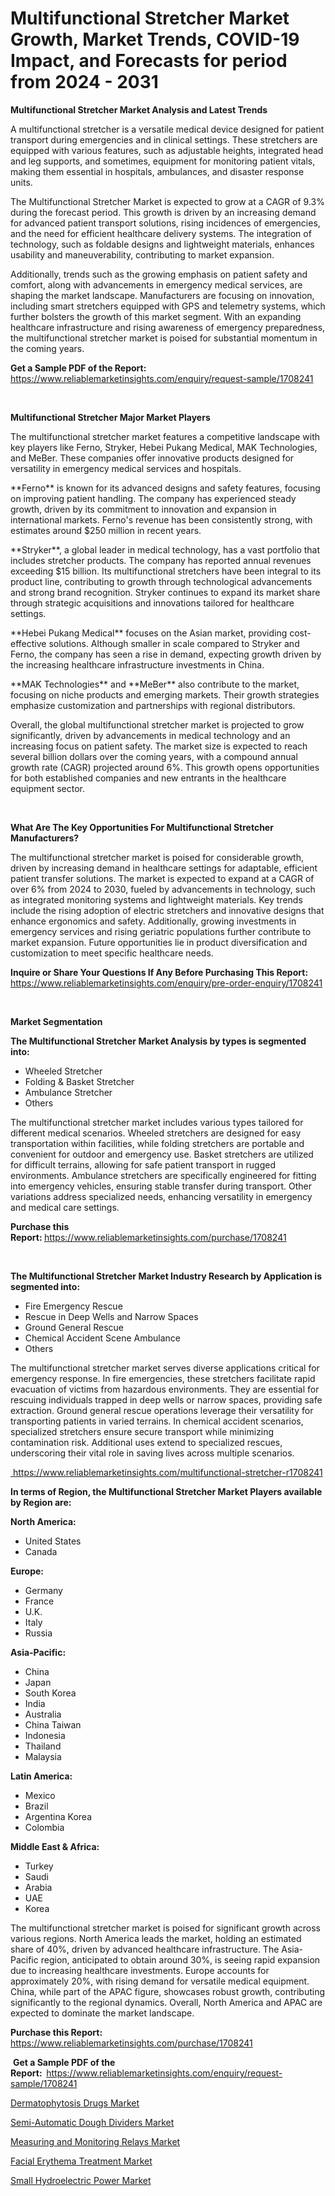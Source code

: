 <p><h1>Multifunctional Stretcher Market Growth, Market Trends, COVID-19 Impact, and Forecasts for period from 2024 - 2031</h1></p><p><strong>Multifunctional Stretcher Market Analysis and Latest Trends</strong></p>
<p><p>A multifunctional stretcher is a versatile medical device designed for patient transport during emergencies and in clinical settings. These stretchers are equipped with various features, such as adjustable heights, integrated head and leg supports, and sometimes, equipment for monitoring patient vitals, making them essential in hospitals, ambulances, and disaster response units.</p><p>The Multifunctional Stretcher Market is expected to grow at a CAGR of 9.3% during the forecast period. This growth is driven by an increasing demand for advanced patient transport solutions, rising incidences of emergencies, and the need for efficient healthcare delivery systems. The integration of technology, such as foldable designs and lightweight materials, enhances usability and maneuverability, contributing to market expansion.</p><p>Additionally, trends such as the growing emphasis on patient safety and comfort, along with advancements in emergency medical services, are shaping the market landscape. Manufacturers are focusing on innovation, including smart stretchers equipped with GPS and telemetry systems, which further bolsters the growth of this market segment. With an expanding healthcare infrastructure and rising awareness of emergency preparedness, the multifunctional stretcher market is poised for substantial momentum in the coming years.</p></p>
<p><strong>Get a Sample PDF of the Report:&nbsp;</strong> <a href="https://www.reliablemarketinsights.com/enquiry/request-sample/1708241?utm_campaign=1399&utm_medium=2&utm_source=Github&utm_content=ia&utm_term=07102024&utm_id=multifunctional-stretcher">https://www.reliablemarketinsights.com/enquiry/request-sample/1708241</a></p>
<p>&nbsp;</p>
<p><strong>Multifunctional Stretcher Major Market Players</strong></p>
<p><p>The multifunctional stretcher market features a competitive landscape with key players like Ferno, Stryker, Hebei Pukang Medical, MAK Technologies, and MeBer. These companies offer innovative products designed for versatility in emergency medical services and hospitals.</p><p>**Ferno** is known for its advanced designs and safety features, focusing on improving patient handling. The company has experienced steady growth, driven by its commitment to innovation and expansion in international markets. Ferno's revenue has been consistently strong, with estimates around $250 million in recent years.</p><p>**Stryker**, a global leader in medical technology, has a vast portfolio that includes stretcher products. The company has reported annual revenues exceeding $15 billion. Its multifunctional stretchers have been integral to its product line, contributing to growth through technological advancements and strong brand recognition. Stryker continues to expand its market share through strategic acquisitions and innovations tailored for healthcare settings.</p><p>**Hebei Pukang Medical** focuses on the Asian market, providing cost-effective solutions. Although smaller in scale compared to Stryker and Ferno, the company has seen a rise in demand, expecting growth driven by the increasing healthcare infrastructure investments in China.</p><p>**MAK Technologies** and **MeBer** also contribute to the market, focusing on niche products and emerging markets. Their growth strategies emphasize customization and partnerships with regional distributors.</p><p>Overall, the global multifunctional stretcher market is projected to grow significantly, driven by advancements in medical technology and an increasing focus on patient safety. The market size is expected to reach several billion dollars over the coming years, with a compound annual growth rate (CAGR) projected around 6%. This growth opens opportunities for both established companies and new entrants in the healthcare equipment sector.</p></p>
<p>&nbsp;</p>
<p><strong>What Are The Key Opportunities For Multifunctional Stretcher Manufacturers?</strong></p>
<p><p>The multifunctional stretcher market is poised for considerable growth, driven by increasing demand in healthcare settings for adaptable, efficient patient transfer solutions. The market is expected to expand at a CAGR of over 6% from 2024 to 2030, fueled by advancements in technology, such as integrated monitoring systems and lightweight materials. Key trends include the rising adoption of electric stretchers and innovative designs that enhance ergonomics and safety. Additionally, growing investments in emergency services and rising geriatric populations further contribute to market expansion. Future opportunities lie in product diversification and customization to meet specific healthcare needs.</p></p>
<p><strong>Inquire or Share Your Questions If Any Before Purchasing This Report:</strong> <a href="https://www.reliablemarketinsights.com/enquiry/pre-order-enquiry/1708241?utm_campaign=1399&utm_medium=2&utm_source=Github&utm_content=ia&utm_term=07102024&utm_id=multifunctional-stretcher">https://www.reliablemarketinsights.com/enquiry/pre-order-enquiry/1708241</a></p>
<p>&nbsp;</p>
<p><strong>Market Segmentation</strong></p>
<p><strong>The Multifunctional Stretcher Market Analysis by types is segmented into:</strong></p>
<p><ul><li>Wheeled Stretcher</li><li>Folding & Basket Stretcher</li><li>Ambulance Stretcher</li><li>Others</li></ul></p>
<p><p>The multifunctional stretcher market includes various types tailored for different medical scenarios. Wheeled stretchers are designed for easy transportation within facilities, while folding stretchers are portable and convenient for outdoor and emergency use. Basket stretchers are utilized for difficult terrains, allowing for safe patient transport in rugged environments. Ambulance stretchers are specifically engineered for fitting into emergency vehicles, ensuring stable transfer during transport. Other variations address specialized needs, enhancing versatility in emergency and medical care settings.</p></p>
<p><strong>Purchase this Report:&nbsp;</strong><a href="https://www.reliablemarketinsights.com/purchase/1708241?utm_campaign=1399&utm_medium=2&utm_source=Github&utm_content=ia&utm_term=07102024&utm_id=multifunctional-stretcher">https://www.reliablemarketinsights.com/purchase/1708241</a></p>
<p>&nbsp;</p>
<p><strong>The Multifunctional Stretcher Market Industry Research by Application is segmented into:</strong></p>
<p><ul><li>Fire Emergency Rescue</li><li>Rescue in Deep Wells and Narrow Spaces</li><li>Ground General Rescue</li><li>Chemical Accident Scene Ambulance</li><li>Others</li></ul></p>
<p><p>The multifunctional stretcher market serves diverse applications critical for emergency response. In fire emergencies, these stretchers facilitate rapid evacuation of victims from hazardous environments. They are essential for rescuing individuals trapped in deep wells or narrow spaces, providing safe extraction. Ground general rescue operations leverage their versatility for transporting patients in varied terrains. In chemical accident scenarios, specialized stretchers ensure secure transport while minimizing contamination risk. Additional uses extend to specialized rescues, underscoring their vital role in saving lives across multiple scenarios.</p></p>
<p><a href="https://www.reliablemarketinsights.com/multifunctional-stretcher-r1708241?utm_campaign=1399&utm_medium=2&utm_source=Github&utm_content=ia&utm_term=07102024&utm_id=multifunctional-stretcher">&nbsp;https://www.reliablemarketinsights.com/multifunctional-stretcher-r1708241</a></p>
<p><strong>In terms of Region, the Multifunctional Stretcher Market Players available by Region are:</strong></p>
<p>
    <p> <strong> North America: </strong>
        <ul>
            <li>United States</li>
            <li>Canada</li>
        </ul>
        </p> 
    <p> <strong> Europe: </strong>
        <ul>
            <li>Germany</li>
            <li>France</li>
            <li>U.K.</li>
            <li>Italy</li>
            <li>Russia</li>
        </ul>
        </p> 
    <p> <strong> Asia-Pacific: </strong>
        <ul>
            <li>China</li>
            <li>Japan</li>
            <li>South Korea</li>
            <li>India</li>
            <li>Australia</li>
            <li>China Taiwan</li>
            <li>Indonesia</li>
            <li>Thailand</li>
            <li>Malaysia</li>
        </ul>
        </p> 
    <p> <strong> Latin America: </strong>
        <ul>
            <li>Mexico</li>
            <li>Brazil</li>
            <li>Argentina Korea</li>
            <li>Colombia</li>
        </ul>
        </p> 
    <p> <strong> Middle East & Africa: </strong>
        <ul>
            <li>Turkey</li>
            <li>Saudi</li>
            <li>Arabia</li>
            <li>UAE</li>
            <li>Korea</li>
        </ul>
    </p>
    </p>
<p><p>The multifunctional stretcher market is poised for significant growth across various regions. North America leads the market, holding an estimated share of 40%, driven by advanced healthcare infrastructure. The Asia-Pacific region, anticipated to obtain around 30%, is seeing rapid expansion due to increasing healthcare investments. Europe accounts for approximately 20%, with rising demand for versatile medical equipment. China, while part of the APAC figure, showcases robust growth, contributing significantly to the regional dynamics. Overall, North America and APAC are expected to dominate the market landscape.</p></p>
<p><strong>Purchase this Report: </strong><a href="https://www.reliablemarketinsights.com/purchase/1708241?utm_campaign=1399&utm_medium=2&utm_source=Github&utm_content=ia&utm_term=07102024&utm_id=multifunctional-stretcher">https://www.reliablemarketinsights.com/purchase/1708241</a></p>
<p>&nbsp;<strong>Get a Sample PDF of the Report:&nbsp;&nbsp;</strong><a href="https://www.reliablemarketinsights.com/enquiry/request-sample/1708241?utm_campaign=1399&utm_medium=2&utm_source=Github&utm_content=ia&utm_term=07102024&utm_id=multifunctional-stretcher">https://www.reliablemarketinsights.com/enquiry/request-sample/1708241</a></p>
<p><strong></strong></p>
<p><p><a href="https://www.linkedin.com/pulse/dermatophytosis-drugs-market-industry-landscape-growth-trajectories-fhfmf?utm_campaign=1399&utm_medium=2&utm_source=Github&utm_content=ia&utm_term=07102024&utm_id=multifunctional-stretcher">Dermatophytosis Drugs Market</a></p><p><a href="https://github.com/tamvrosiya/Market-Research-Report-List-6/blob/main/semi-automatic-dough-dividers-market.md?utm_campaign=1399&utm_medium=2&utm_source=Github&utm_content=ia&utm_term=07102024&utm_id=multifunctional-stretcher">Semi-Automatic Dough Dividers Market</a></p><p><a href="https://issuu.com/reportprime-2/docs/measuring-and-monitoring-relays-mar_ec756d323dffa1?utm_campaign=1399&utm_medium=2&utm_source=Github&utm_content=ia&utm_term=07102024&utm_id=multifunctional-stretcher">Measuring and Monitoring Relays Market</a></p><p><a href="https://www.linkedin.com/pulse/facial-erythema-treatment-spectrum-usage-patterns-sector-evolution-j5hlf?utm_campaign=1399&utm_medium=2&utm_source=Github&utm_content=ia&utm_term=07102024&utm_id=multifunctional-stretcher">Facial Erythema Treatment Market</a></p><p><a href="https://issuu.com/reportprime-2/docs/small-hydroelectric-power-market-si_871565fcb1242c?utm_campaign=1399&utm_medium=2&utm_source=Github&utm_content=ia&utm_term=07102024&utm_id=multifunctional-stretcher">Small Hydroelectric Power Market</a></p></p>